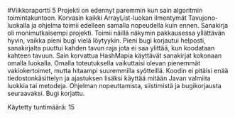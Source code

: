 #Viikkoraportti 5
Projekti on edennyt paremmin kun sain algoritmin toimintakuntoon.
Korvasin kaikki ArrayList-luokan ilmentymät Tavujono-luokalla ja ohjelma toimii edelleen samalla nopeudella kuin ennen.
Sanakirja oli monimutkaisempi projekti. Toimii näillä näkymin pakkausessa yllättävän hyvin, vaikka pieni bugi vielä löytyykin.
Pieni bugi korjautui helposti, sanakirjalta puuttui kahden tavun raja jota ei saa ylittää, kun koodataan kahteen tavuun.
Sain korvattua HashMapia käyttävät sanakirjat kokonaan omalla luokalla. Omalla toteutuksella vaikuttaisi olevan pienemmät vakiokertoimet, mutta hitaampi suuremmilla syötteillä.
Koodin ei pitäisi enää tiedostonkäsittelyn ja ajastuksen lisäksi käyttää mitään Javan valmiita luokkia tai metodeja. Ohjelman nopeuttamista, siistimistä ja bugikorjausta seuraavaksi.
Bugi korjattu.

Käytetty tuntimäärä: 15